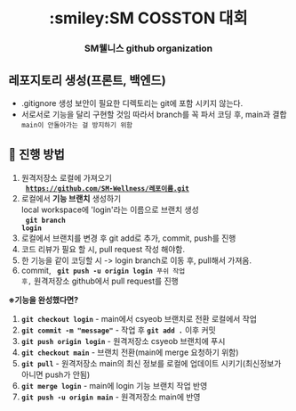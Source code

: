 <div align=center>
   <h1>
    :smiley:SM COSSTON 대회
   </h1>
   <h3>
   SM웰니스 github organization
   </h3>
 </div>

## 레포지토리 생성(프론트, 백엔드)
* .gitignore 생성 보안이 필요한 디렉토리는 git에 포함 시키지 않는다. 
* 서로서로 기능을 달리 구현할 것임 따라서 branch를 꼭 파서 코딩 후, main과 결합 <code> main이 안돌아가는 걸 방지하기 위함</code>

## :wrench: 진행 방법
1. 원격저장소 로컬에 가져오기 <br>
<code> **https://github.com/SM-Wellness/레포이름.git** </code> 
2. 로컬에서 <strong>기능 브랜치</strong> 생성하기<br>
local workspace에 'login'라는 이름으로 브랜치 생성<br>
<code> **git branch login** </code>
3. 로컬에서 브랜치를 변경 후 git add로 추가, commit, push를 진행
4. 코드 리뷰가 필요 할 시, pull request 작성 해야함.
5. 한 기능을 같이 코딩할 시 -> login branch로 이동 후, pull해서 가져옴.
6. commit, <code><strong> git push -u origin login</strong> 푸쉬 작업 후,</code>  원격저장소 github에서 pull request를 진행 

**※기능을 완성했다면?**<br>
1. <code>**git checkout login**</code>  - main에서 csyeob 브랜치로 전환 로컬에서 작업
2. <code>**git commit -m "message"**</code> - 작업 후 <code>**git add .**</code> 이후 커밋
3. <code>**git push origin login**</code>  - 원격저장소 csyeob 브랜치에 푸시
4. <code>**git checkout main**</code>  - 브랜치 전환(main에 merge 요청하기 위함)
5. <code>**git pull**</code> - 원격저장소 main의 최신 정보를 로컬에 업데이트 시키기(최신정보가 아니면 push가 안됨)
6. <code>**git merge login**</code>  - main에 login 기능 브랜치 작업 반영
7. <code>**git push -u origin main**</code> - 원격저장소 main에 반영
